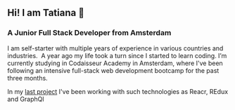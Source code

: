 ## Hi! I am Tatiana 👋
### A Junior Full Stack Developer from Amsterdam

I am self-starter with multiple years of experience in various countries and industries. 
A year ago my life took a turn since I started to learn coding.
I’m currently studying in Codaisseur Academy in Amsterdam, 
where I've been following an intensive full-stack web development bootcamp for the past three months.

In my [last project](https://traveltracker.netlify.app/) I've been working with such technologies as Reacr, REdux and GraphQl

